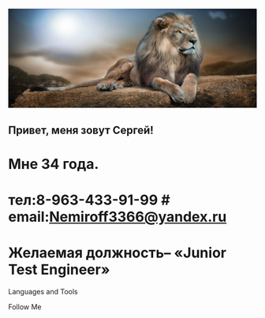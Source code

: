 ![Header](https://github.com/Serega2812/Serega2812/blob/main/assets/%D0%BB%D0%B5%D0%B2.png)

## Привет, меня зовут Сергей!
# Мне 34 года.
# тел:8-963-433-91-99  # email:Nemiroff3366@yandex.ru 
# Желаемая должность– «Junior Test Engineer»
Languages and Tools

Follow Me